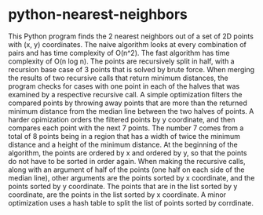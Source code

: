 # python-nearest-neighbors
This Python program finds the 2 nearest neighbors out of a set of 2D points with (x, y) coordinates. The naive algorithm  looks at every combination of pairs and has time complexity of O(n^2).  The fast algorithm has time complexity of O(n log n).  The points are recursively split in half, with a recursion base case of 3 points that is solved by brute force. When merging the results of two recursive calls that return minimum distances, the program checks for cases with one point in each of the halves that was examined by a respective recursive call. A simple optimization filters the compared points by throwing away points that are more than the returned minimum distance from the median line between the two halves of points. A harder opimization orders the filtered points by y coordinate, and then compares each point with the next 7 points.  The number 7 comes from a total of 8 points being in a region that has a width of twice the minimum distance and a height of the minimum distance. At the beginning of the algorithm, the points are ordered by x and ordered by y, so that the points do not have to be sorted in order again. When making the recursive calls, along with an argument of half of the points (one half on each side of the median line), other arguments are the points sorted by x coordinate, and the points sorted by y coordinate.  The points that are in the list sorted by y coordinate, are the points in the list sorted by x coordinate. A minor optimization uses a hash table to split the list of points sorted by corrdinate.
